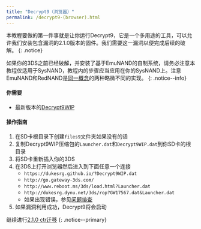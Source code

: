 ```yaml
---
title: "Decrypt9（浏览器）"
permalink: /decrypt9-(browser).html
---
```


本教程要做的第一件事就是让你运行Decrypt9，它是一个多用途的工具，可以允许我们安装包含漏洞的2.1.0版本的固件。我们需要这一漏洞以便完成后续的破解。
{: .notice}

如果你的3DS之前已经破解，并安装了基于EmuNAND的自制系统，请务必注意本教程仅适用于SysNAND，教程内的步骤应当应用在你的SysNAND上。注意EmuNAND和RedNAND是[同一概念](http://3dbrew.org/wiki/NAND_Redirection)的两种略微不同的实现。
{: .notice--info}

#### 你需要

* 最新版本的[Decrypt9WIP](https://github.com/d0k3/Decrypt9WIP/releases/)

#### 操作指南

1. 在SD卡根目录下创建`files9`文件夹如果没有的话
2. 复制Decrypt9WIP压缩包的`Launcher.dat`和`Decrypt9WIP.dat`到你SD卡的根目录
3. 将SD卡重新插入你的3DS
4. 在3DS上打开浏览器然后进入到下面任意一个连接
    + `https://dukesrg.github.io/?Decrypt9WIP.dat`
    + `http://go.gateway-3ds.com/`
    + `http://www.reboot.ms/3ds/load.html?Launcher.dat`
    + `http://dukesrg.dynu.net/3ds/rop?GW17567.dat&Launcher.dat`
    + 如果出现错误，参见[问题排查](Troubleshooting#ts_browser)
5. 如果漏洞利用成功，Decrypt9将会启动

继续进行[2.1.0 ctr迁移](2.1.0-ctrtransfer)
{: .notice--primary}
